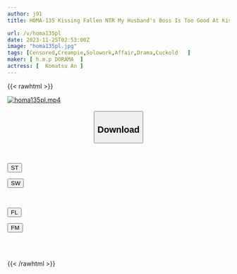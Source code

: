 ```yaml
---
author: j91
title: HOMA-135 Kissing Fallen NTR My Husband's Boss Is Too Good At Kissing, And I Fall For The Temptation And Seek Creampie Sex Drenched In Saliva, An Komatsu.

url: /v/homa135pl
date: 2023-11-25T02:53:00Z
image: "homa135pl.jpg"
tags: [Censored,Creampie,Solowork,Affair,Drama,Cuckold	 ]
maker: [ h.m.p DORAMA  ]
actress: [	Komatsu An ]
---
```



{{< rawhtml >}}

<div class="video" data-videoid="PW9x3BGgGvF0jlm">
    <a href="javascript:;">
        <img src="/v/homa135pl/homa135pl.jpg" width="WIDTH" height="HEIGHT" alt="homa135pl.mp4" loading="lazy">
    </a>
</div>

<script type="text/javascript" src="https://j91.asia/asset/on-demand-st.js"></script>

<br>
  <link rel="stylesheet" href="https://j91.asia/asset/bs5.css">
  
  <center>
  <button class="btn btn-primary" type="button" data-bs-toggle="collapse" data-bs-target=".multi-collapse" aria-expanded="false" aria-controls="multiCollapseExample1 multiCollapseExample2"><h2>Download</h2></button></center>
</p>
<div class="row">
  <div class="col">
    <div class="collapse multi-collapse" id="multiCollapseExample1">
      <div class="card card-body">
	      	      <br>
<div class="buttons">  
<p><a href="https://streamtape.to/v/PW9x3BGgGvF0jlm" target="_blank"><button class="btn-hover color-3"><i class="fa fa-download"></i> ST</button></a></p>
<p><a href="https://flaswish.com/zrvigumajtco" target="_blank"><button class="btn-hover color-2"><i class="fa fa-download"></i> SW</button></a></p></div>
    </div>
  </div>
</div>
  <div class="col">
    <div class="collapse multi-collapse" id="multiCollapseExample2">
      <div class="card card-body">
	      <br>
<div class="buttons">
<p><a href="javascript:;" target="_blank"><button class="btn-hover color-9"><i class="fa fa-download"></i> FL</button></a></p>
<p><a href="javascript:;" target="_blank"><button class="btn-hover color-8"><i class="fa fa-download"></i> FM</button></a></p></div>
<br><br>
      </div>
    </div>
  </div>
</div>

{{< /rawhtml >}}
